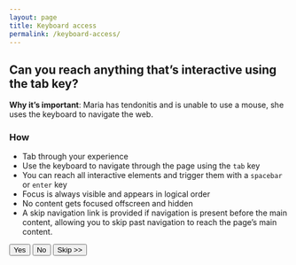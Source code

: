 ```yaml
---
layout: page
title: Keyboard access
permalink: /keyboard-access/
---
```

## Can you reach anything that’s interactive using the tab key?
**Why it’s important**: Maria has tendonitis and is unable to use a mouse, she uses the keyboard to navigate the web.
### How
- Tab through your experience
- Use the keyboard to navigate through the page using the `tab` key
- You can reach all interactive elements and trigger them with a `spacebar` or `enter` key
- Focus is always visible and appears in logical order
- No content gets focused offscreen and hidden
- A skip navigation link is provided if navigation is present before the main content, allowing you to skip past navigation to reach the page’s main content.

<button>Yes</button>
<button class="usa-button-secondary">No</button>
<button class="usa-button-outline" type="button">Skip >></button>